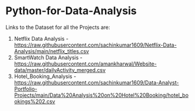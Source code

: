 # Python-for-Data-Analysis

Links to the Dataset for all the Projects are:
1) Netflix Data Analysis  -  https://raw.githubusercontent.com/sachinkumar1609/Netflix-Data-Analysis/main/netflix_titles.csv
2) SmartWatch Data Analysis  - https://raw.githubusercontent.com/amankharwal/Website-data/master/dailyActivity_merged.csv
3) Hotel_Booking_Analysis  -  https://raw.githubusercontent.com/sachinkumar1609/Data-Analyst-Portfolio-Projects/main/Data%20Analysis%20on%20Hotel%20Booking/hotel_bookings%202.csv
